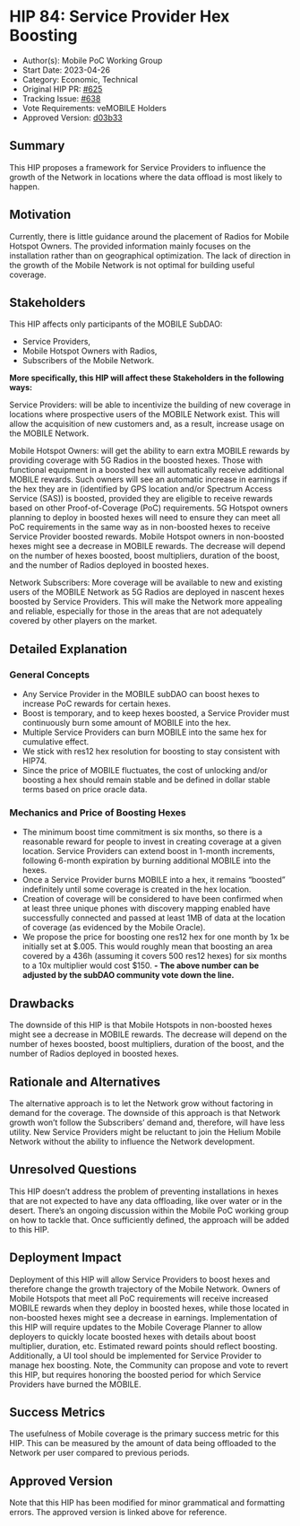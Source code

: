 # HIP 84: Service Provider Hex Boosting

- Author(s): Mobile PoC Working Group
- Start Date: 2023-04-26
- Category: Economic, Technical
- Original HIP PR: [#625](https://github.com/helium/HIP/pull/625)
- Tracking Issue: [#638](https://github.com/helium/HIP/issue/638)
- Vote Requirements: veMOBILE Holders
- Approved Version: [d03b33](https://github.com/helium/HIP/blob/d03b337e3334a303640b53f03805f62d5e244ca3/0084-service-provider-hex-boosting.md)

## Summary

This HIP proposes a framework for Service Providers to influence the growth of the Network in locations where the data offload is most likely to happen.

## Motivation

Currently, there is little guidance around the placement of Radios for Mobile Hotspot Owners. The provided information mainly focuses on the installation rather than on geographical optimization. The lack of direction in the growth of the Mobile Network is not optimal for building useful coverage.

## Stakeholders

This HIP affects only participants of the MOBILE SubDAO:

- Service Providers,
- Mobile Hotspot Owners with Radios,
- Subscribers of the Mobile Network.

**More specifically, this HIP will affect these Stakeholders in the following ways:**

Service Providers: will be able to incentivize the building of new coverage in locations where prospective users of the MOBILE Network exist. This will allow the acquisition of new customers and, as a result, increase usage on the MOBILE Network.

Mobile Hotspot Owners: will get the ability to earn extra MOBILE rewards by providing coverage with 5G Radios in the boosted hexes. Those with functional equipment in a boosted hex will automatically receive additional MOBILE rewards. Such owners will see an automatic increase in earnings if the hex they are in (identified by GPS location and/or Spectrum Access Service (SAS)) is boosted, provided they are eligible to receive rewards based on other Proof-of-Coverage (PoC) requirements. 5G Hotspot owners planning to deploy in boosted hexes will need to ensure they can meet all PoC requirements in the same way as in non-boosted hexes to receive Service Provider boosted rewards.
Mobile Hotspot owners in non-boosted hexes might see a decrease in MOBILE rewards. The decrease will depend on the number of hexes boosted, boost multipliers, duration of the boost, and the number of Radios deployed in boosted hexes.

Network Subscribers: More coverage will be available to new and existing users of the MOBILE Network as 5G Radios are deployed in nascent hexes boosted by Service Providers. This will make the Network more appealing and reliable, especially for those in the areas that are not adequately covered by other players on the market.

## Detailed Explanation

### General Concepts

- Any Service Provider in the MOBILE subDAO can boost hexes to increase PoC rewards for certain hexes.
- Boost is temporary, and to keep hexes boosted, a Service Provider must continuously burn some amount of MOBILE into the hex.
- Multiple Service Providers can burn MOBILE into the same hex for cumulative effect.
- We stick with res12 hex resolution for boosting to stay consistent with HIP74.
- Since the price of MOBILE fluctuates, the cost of unlocking and/or boosting a hex should remain stable and be defined in dollar stable terms based on price oracle data.

### Mechanics and Price of Boosting Hexes

- The minimum boost time commitment is six months, so there is a reasonable reward for people to invest in creating coverage at a given location. Service Providers can extend boost in 1-month increments, following 6-month expiration by burning additional MOBILE into the hexes.
- Once a Service Provider burns MOBILE into a hex, it remains “boosted” indefinitely until some coverage is created in the hex location.
- Creation of coverage will be considered to have been confirmed when at least three unique phones with discovery mapping enabled have successfully connected and passed at least 1MB of data at the location of coverage (as evidenced by the Mobile Oracle).
- We propose the price for boosting one res12 hex for one month by 1x be initially set at $.005. This would roughly mean that boosting an area covered by a 436h (assuming it covers 500 res12 hexes) for six months to a 10x multiplier would cost $150.
**- The above number can be adjusted by the subDAO community vote down the line.**

## Drawbacks

The downside of this HIP is that Mobile Hotspots in non-boosted hexes might see a decrease in MOBILE rewards. The decrease will depend on the number of hexes boosted, boost multipliers, duration of the boost, and the number of Radios deployed in boosted hexes.

## Rationale and Alternatives

The alternative approach is to let the Network grow without factoring in demand for the coverage. The downside of this approach is that Network growth won’t follow the Subscribers’ demand and, therefore, will have less utility. New Service Providers might be reluctant to join the Helium Mobile Network without the ability to influence the Network development.

## Unresolved Questions

This HIP doesn’t address the problem of preventing installations in hexes that are not expected to have any data offloading, like over water or in the desert. There’s an ongoing discussion within the Mobile PoC working group on how to tackle that. Once sufficiently defined, the approach will be added to this HIP.

## Deployment Impact

Deployment of this HIP will allow Service Providers to boost hexes and therefore change the growth trajectory of the Mobile Network.
Owners of Mobile Hotspots that meet all PoC requirements will receive increased MOBILE rewards when they deploy in boosted hexes, while those located in non-boosted hexes might see a decrease in earnings.
Implementation of this HIP will require updates to the Mobile Coverage Planner to allow deployers to quickly locate boosted hexes with details about boost multiplier, duration, etc. Estimated reward points should reflect boosting.
Additionally, a UI tool should be implemented for Service Provider to manage hex boosting.
Note, the Community can propose and vote to revert this HIP, but requires honoring the boosted period for which Service Providers have burned the MOBILE.

## Success Metrics

The usefulness of Mobile coverage is the primary success metric for this HIP. This can be measured by the amount of data being offloaded to the Network per user compared to previous periods.

## Approved Version

Note that this HIP has been modified for minor grammatical and formatting errors. The approved version is linked above for reference.
